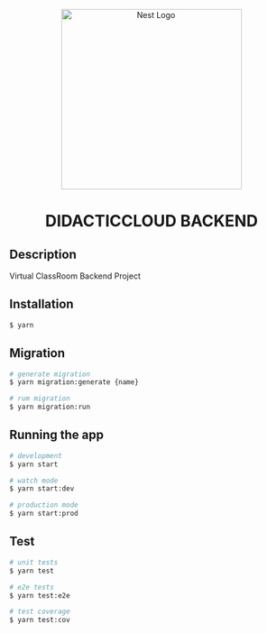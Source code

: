 <p align="center">
  <a href="http://nestjs.com/" target="blank"><img src="https://nestjs.com/img/logo_text.svg" width="320" alt="Nest Logo" /></a>
  <h1 align="center">DIDACTICCLOUD BACKEND</h1>
</p>

## Description

Virtual ClassRoom Backend Project

## Installation

```bash
$ yarn
```

## Migration

```bash
# generate migration
$ yarn migration:generate {name}

# rum migration
$ yarn migration:run
```

## Running the app

```bash
# development
$ yarn start

# watch mode
$ yarn start:dev

# production mode
$ yarn start:prod
```

## Test

```bash
# unit tests
$ yarn test

# e2e tests
$ yarn test:e2e

# test coverage
$ yarn test:cov
```
